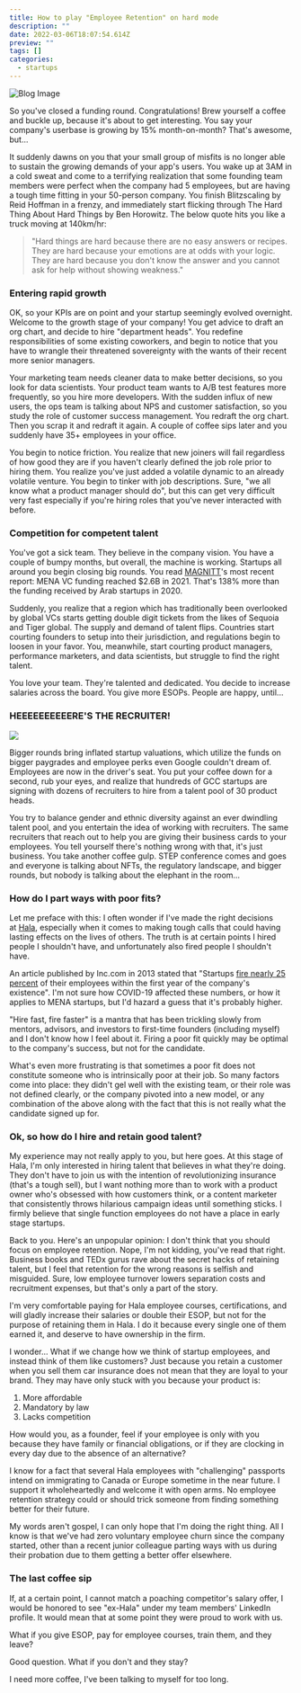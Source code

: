 ```yaml
---
title: How to play "Employee Retention"​ on hard mode
description: ""
date: 2022-03-06T18:07:54.614Z
preview: ""
tags: []
categories:
  - startups
---
```

![Blog Image](https://cdn.sanity.io/images/tbcelk7e/production/b6f7fe333fc21a1474935c97a71c47799c77729c-752x423.png)

So you've closed a funding round. Congratulations! Brew yourself a coffee and buckle up, because it's about to get interesting. You say your company's userbase is growing by 15% month-on-month? That's awesome, but...

It suddenly dawns on you that your small group of misfits is no longer able to sustain the growing demands of your app's users. You wake up at 3AM in a cold sweat and come to a terrifying realization that some founding team members were perfect when the company had 5 employees, but are having a tough time fitting in your 50-person company. You finish Blitzscaling by Reid Hoffman in a frenzy, and immediately start flicking through The Hard Thing About Hard Things by Ben Horowitz. The below quote hits you like a truck moving at 140km/hr:

> "Hard things are hard because there are no easy answers or recipes. They are hard because your emotions are at odds with your logic. They are hard because you don't know the answer and you cannot ask for help without showing weakness."

### Entering rapid growth

OK, so your KPIs are on point and your startup seemingly evolved overnight. Welcome to the growth stage of your company! You get advice to draft an org chart, and decide to hire "department heads". You redefine responsibilities of some existing coworkers, and begin to notice that you have to wrangle their threatened sovereignty with the wants of their recent more senior managers.

Your marketing team needs cleaner data to make better decisions, so you look for data scientists. Your product team wants to A/B test features more frequently, so you hire more developers. With the sudden influx of new users, the ops team is talking about NPS and customer satisfaction, so you study the role of customer success management. You redraft the org chart. Then you scrap it and redraft it again. A couple of coffee sips later and you suddenly have 35+ employees in your office.

You begin to notice friction. You realize that new joiners will fail regardless of how good they are if you haven't clearly defined the job role prior to hiring them. You realize you've just added a volatile dynamic to an already volatile venture. You begin to tinker with job descriptions. Sure, "we all know what a product manager should do", but this can get very difficult very fast especially if you're hiring roles that you've never interacted with before.

### Competition for competent talent

You've got a sick team. They believe in the company vision. You have a couple of bumpy months, but overall, the machine is working. Startups all around you begin closing big rounds. You read [MAGNITT](https://magnitt.com/research/mena-2022-venture-investment-report-50797)'s most recent report: MENA VC funding reached $2.6B in 2021. That's 138% more than the funding received by Arab startups in 2020.

Suddenly, you realize that a region which has traditionally been overlooked by global VCs starts getting double digit tickets from the likes of Sequoia and Tiger global. The supply and demand of talent flips. Countries start courting founders to setup into their jurisdiction, and regulations begin to loosen in your favor. You, meanwhile, start courting product managers, performance marketers, and data scientists, but struggle to find the right talent.

You love your team. They're talented and dedicated. You decide to increase salaries across the board. You give more ESOPs. People are happy, until...

### HEEEEEEEEEERE'S THE RECRUITER!

![ ](https://cdn.sanity.io/images/tbcelk7e/production/b4a2e49b30c20cb380042ebfa269fcdbd3012ad9-489x353.png)

Bigger rounds bring inflated startup valuations, which utilize the funds on bigger paygrades and employee perks even Google couldn't dream of. Employees are now in the driver's seat. You put your coffee down for a second, rub your eyes, and realize that hundreds of GCC startups are signing with dozens of recruiters to hire from a talent pool of 30 product heads.

You try to balance gender and ethnic diversity against an ever dwindling talent pool, and you entertain the idea of working with recruiters. The same recruiters that reach out to help you are giving their business cards to your employees. You tell yourself there's nothing wrong with that, it's just business. You take another coffee gulp. STEP conference comes and goes and everyone is talking about NFTs, the regulatory landscape, and bigger rounds, but nobody is talking about the elephant in the room...

### How do I part ways with poor fits?

Let me preface with this: I often wonder if I've made the right decisions at [Hala](http://www.joinhala.com/), especially when it comes to making tough calls that could having lasting effects on the lives of others. The truth is at certain points I hired people I shouldn't have, and unfortunately also fired people I shouldn't have.

An article published by Inc.com in 2013 stated that "Startups [fire nearly 25 percent](https://www.inc.com/laura-montini/why-startups-are-so-quick-to-fire-employees.html#:~:text=Startups%20fire%20nearly%2025%20percent,by%20larger%2C%20more%20established%20companies.) of their employees within the first year of the company's existence". I'm not sure how COVID-19 affected these numbers, or how it applies to MENA startups, but I'd hazard a guess that it's probably higher.

"Hire fast, fire faster" is a mantra that has been trickling slowly from mentors, advisors, and investors to first-time founders (including myself) and I don't know how I feel about it. Firing a poor fit quickly may be optimal to the company's success, but not for the candidate.

What's even more frustrating is that sometimes a poor fit does not constitute someone who is intrinsically poor at their job. So many factors come into place: they didn't gel well with the existing team, or their role was not defined clearly, or the company pivoted into a new model, or any combination of the above along with the fact that this is not really what the candidate signed up for.

### Ok, so how do I hire and retain good talent?

My experience may not really apply to you, but here goes. At this stage of Hala, I'm only interested in hiring talent that believes in what they're doing. They don't have to join us with the intention of revolutionizing insurance (that's a tough sell), but I want nothing more than to work with a product owner who's obsessed with how customers think, or a content marketer that consistently throws hilarious campaign ideas until something sticks. I firmly believe that single function employees do not have a place in early stage startups.

Back to you. Here's an unpopular opinion: I don't think that you should focus on employee retention. Nope, I'm not kidding, you've read that right. Business books and TEDx gurus rave about the secret hacks of retaining talent, but I feel that retention for the wrong reasons is selfish and misguided. Sure, low employee turnover lowers separation costs and recruitment expenses, but that's only a part of the story.

I'm very comfortable paying for Hala employee courses, certifications, and will gladly increase their salaries or double their ESOP, but not for the purpose of retaining them in Hala. I do it because every single one of them earned it, and deserve to have ownership in the firm.

I wonder... What if we change how we think of startup employees, and instead think of them like customers? Just because you retain a customer when you sell them car insurance does not mean that they are loyal to your brand. They may have only stuck with you because your product is:

1.  More affordable
2.  Mandatory by law
3.  Lacks competition

How would you, as a founder, feel if your employee is only with you because they have family or financial obligations, or if they are clocking in every day due to the absence of an alternative?

I know for a fact that several Hala employees with "challenging" passports intend on immigrating to Canada or Europe sometime in the near future. I support it wholeheartedly and welcome it with open arms. No employee retention strategy could or should trick someone from finding something better for their future.

My words aren't gospel, I can only hope that I'm doing the right thing. All I know is that we've had zero voluntary employee churn since the company started, other than a recent junior colleague parting ways with us during their probation due to them getting a better offer elsewhere.

### The last coffee sip

If, at a certain point, I cannot match a poaching competitor's salary offer, I would be honored to see "ex-Hala" under my team members' LinkedIn profile. It would mean that at some point they were proud to work with us.

What if you give ESOP, pay for employee courses, train them, and they leave?

Good question. What if you don't and they stay?

I need more coffee, I've been talking to myself for too long.
